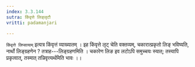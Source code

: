 ```yaml
---
index: 3.3.144
sutra: किंवृत्ते लिङ्लृटौ
vritti: padamanjari

---
```

`किंवृत्ते लिप्सायाम्` इत्यत्र किंवृत्तं व्याख्यातम् । इह किंवृत्ते लृट् चेति वक्तव्यम्, चकारात्प्रकृतो लिङ् भविष्यति, नार्थो लिङ्ग्रहणेन ? तत्राह---लिङ्ग्रहणमिति । चकारेण लिङ इव लटोऽपि समुच्चयः स्यात्; तस्यापि प्रकृत्वात्, तस्मात् तन्निवृत्त्यर्थमिति भावः ।।